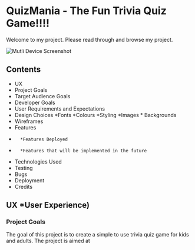 # QuizMania - The Fun Trivia Quiz Game!!!!
Welcome to my project. Please read through and browse my project. 

![Mutli Device Screenshot](https://github.com/tdignan87/QMWireframes/blob/master/Images/trivia-background.jpg)

## Contents ##

* UX
*   Project Goals
*   Target Audience Goals
*   Developer Goals
*   User Requirements and Expectations
*   Design Choices
        *Fonts
        *Colours
        *Styling
        *Images
        * Backgrounds
* Wireframes
* Features
*       *Features Deployed
*       *Features that will be implemented in the future
* Technologies Used
* Testing
* Bugs
* Deployment
* Credits

## UX *User Experience)
### Project Goals 
The goal of this project is to create a simple to use trivia quiz game for kids and adults. The project is aimed at 


